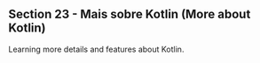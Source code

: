 ## Section 23 - Mais sobre Kotlin (More about Kotlin)

Learning more details and features about Kotlin.
